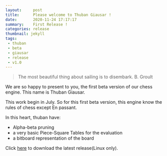 ```yaml
---
layout:     post
title:      Please welcome to Thuban Giausar !
date:       2020-11-24 17:17:17
summary:    First Release ! 
categories: release
thumbnail: jekyll
tags:
 - thuban
 - beta
 - giausar
 - release
 - v1.0
---
```

> The most beautiful thing about sailing is to disembark. B. Groult 

We are so happy to present to you, the first beta version of our chess engine.
This name is Thuban Giausar.

This work begin in July.
So for this first beta version, this engine know the rules of chess except En passant.

In this heart, thuban have:
  - Alpha-beta pruning
  - a very basic Piece-Square Tables for the evaluation
  - a bitboard representation of the board

Click [here][1] to download the latest release(Linux only).

[1]: https://github.com/thuban-bot/thuban-bot.github.io/raw/main/engine/thuban_giausar_1.0_Beta